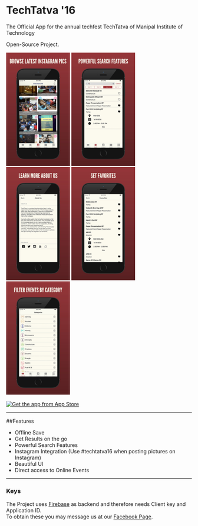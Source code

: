 # TechTatva '16

The Official App for the annual techfest TechTatva of Manipal Institute of Technology

Open-Source Project.

[<img src="images/browse.jpeg" width=173>](https://appsto.re/in/av192.i)
[<img src="images/search.jpeg" width=173>](https://appsto.re/in/av192.i)
[<img src="images/about.jpeg" width=173>](https://appsto.re/in/av192.i)
[<img src="images/favorites.jpeg" width=173>](https://appsto.re/in/av192.i)
[<img src="images/events.jpeg" width=173>](https://appsto.re/in/av192.i)

[![Get the app from App Store](http://www.catan.com/images/stories/Elektronische_Spiele/iPhone_Catan/AppStore_klein_24.png)](https://appsto.re/in/av192.i)

--------------------
##Features

- Offline Save
- Get Results on the go
- Powerful Search Features
- Instagram Integration (Use #techtatva16 when posting pictures on Instagram)
- Beautiful UI
- Direct access to Online Events

--------------------
### Keys

The Project uses [Firebase](https://firebase.google.com) as backend and therefore needs Client key and Application ID.  
To obtain these you may message us at our [Facebook Page](https://www.facebook.com/LUGManipal/).
